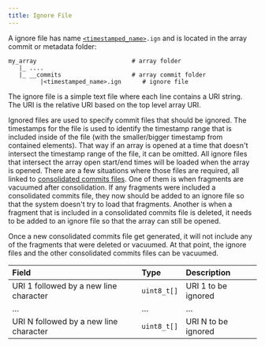 ```yaml
---
title: Ignore File
---
```


A ignore file has name [`<timestamped_name>`](./timestamped_name.md)`.ign` and is located in the array commit or metadata folder:

```
my_array                           # array folder
   |_ ....
   |_ __commits                    # array commit folder
         |<timestamped_name>.ign      # ignore file
```

The ignore file is a simple text file where each line contains a URI string. The URI is the relative URI based on the top level array URI.

Ignored files are used to specify commit files that should be ignored. The timestamps for the file is used to identify the timestamp range that is included inside of the file (with the smaller/bigger timestamp from contained elements). That way if an array is opened at a time that doesn't intersect the timestamp range of the file, it can be omitted. All ignore files that intersect the array open start/end times will be loaded when the array is opened. There are a few situations where those files are required, all linked to [consolidated commits files](./consolidated_commits_file.md). One of them is when fragments are vacuumed after consolidation. If any fragments were included a consolidated commits file, they now should be added to an ignore file so that the system doesn't try to load that fragments. Another is when a fragment that is included in a consolidated commits file is deleted, it needs to be added to an ignore file so that the array can still be opened.

Once a new consolidated commits file get generated, it will not include any of the fragments that were deleted or vacuumed. At that point, the ignore files and the other consolidated commits files can be vacuumed.

| **Field** | **Type** | **Description** |
| :--- | :--- | :--- |
| URI 1 followed by a new line character | `uint8_t[]` | URI 1 to be ignored |
| … | … | … |
| URI N followed by a new line character | `uint8_t[]` | URI N to be ignored |
